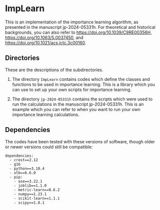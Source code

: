 # ImpLearn

This is an implementation of the importance learning algorithm, as presented in the manuscript jp-2024-05331h. For theoretical and historical backgrounds, you can also refer to https://doi.org/10.1039/C9RE00356H, https://doi.org/10.1063/5.0037450, and https://doi.org/10.1021/acs.jctc.3c00160.

## Directories

These are the descriptions of the subdirectories.

1. The directory `ImpLearn` contains codes which define the classes and functions to be used in importance learning. This is a library which you can use to set up your own scripts for importance learning.

2. The directory `jp-2024-05331h` contains the scripts which were used to run the calculations in the manuscript jp-2024-05331h. This is an example which you can refer to when you want to run your own importance learning calculations.

## Dependencies

The codes have been tested with these versions of software, though older or newer versions could still be compatible:
```
dependencies:
  - crest==2.12
  - g16
  - python==3.10.4
  - xtb==6.6.0
  - pip:
    - ase==3.22.1
    - joblib==1.1.0
    - metric-learn==0.6.2
    - numpy==1.23.1
    - scikit-learn==1.1.1
    - scipy==1.8.1
```
